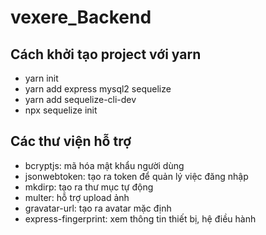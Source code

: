 # vexere_Backend
 
 ## Cách khởi tạo project với yarn

- yarn init
- yarn add express mysql2 sequelize
- yarn add sequelize-cli-dev
- npx sequelize init

## Các thư viện hỗ trợ
- bcryptjs: mã hóa mật khẩu người dùng
- jsonwebtoken: tạo ra token để quản lý việc đăng nhập
- mkdirp: tạo ra thư mục tự động
- multer: hỗ trợ upload ảnh
- gravatar-url: tạo ra avatar mặc định
- express-fingerprint: xem thông tin thiết bị, hệ điều hành


